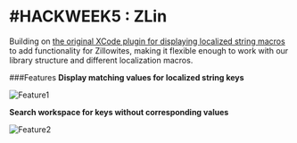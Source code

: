 # #HACKWEEK5 : ZLin

Building on [the original XCode plugin for displaying localized string macros](https://github.com/questbeat/Lin) to add functionality for Zillowites, making it flexible enough to work with our library structure and different localization macros. 

###Features
**Display matching values for localized string keys**

![Feature1](http://i.imgur.com/HjBIHSn.png)

**Search workspace for keys without corresponding values**

![Feature2](http://i.imgur.com/1VIi69U.png)


